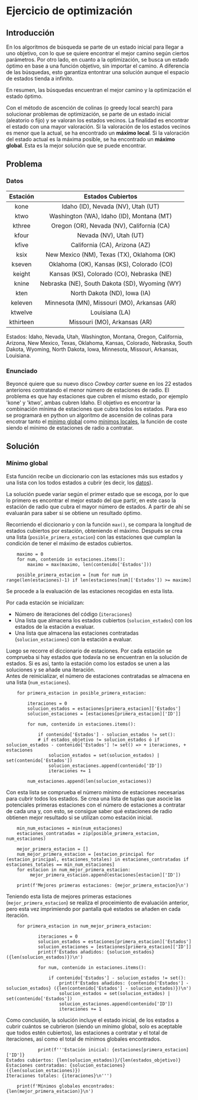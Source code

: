 # Ejercicio de optimización
## Introducción
En los algoritmos de búsqueda se parte de un estado inicial para llegar a uno objetivo, con lo que se quiere encontrar el mejor camino según ciertos parámetros. Por otro lado, en cuanto a la optimización, se busca un estado óptimo en base a una función objetivo, sin importar el camino. A diferencia de las búsquedas, esto garantiza entontrar una solución aunque el espacio de estados tienda a infinito.

En resumen, las búsquedas encuentran el mejor camino y la optimización el estado óptimo.

Con el método de ascención de colinas (o greedy local search) para solucionar problemas de optimización, se parte de un estado inicial (aleatorio o fijo) y se valoran los estados vecinos. La finalidad es encontrar el estado con una mayor valoración. Si la valoración de los estados vecinos es menor que la actual, se ha encontrado un **máximo local**. Si la valoración del estado actual es la máxima posible, se ha encontrado un **máximo global**. Esta es la mejor solución que se puede encontrar.

## Problema
### Datos
Estación | Estados Cubiertos |
:---: | :---: |
kone | Idaho (ID), Nevada (NV), Utah (UT) |
ktwo | Washington (WA), Idaho (ID), Montana (MT) |
kthree | Oregon (OR), Nevada (NV), California (CA) |
kfour | Nevada (NV), Utah (UT) |
kfive | California (CA), Arizona (AZ) |
ksix | New Mexico (NM), Texas (TX), Oklahoma (OK) |
kseven | Oklahoma (OK), Kansas (KS), Colorado (CO) |
keight | Kansas (KS), Colorado (CO), Nebraska (NE) |
knine | Nebraska (NE), South Dakota (SD), Wyoming (WY) |
kten | North Dakota (ND), Iowa (IA) |
keleven | Minnesota (MN), Missouri (MO), Arkansas (AR) |
ktwelve | Louisiana (LA) |
kthirteen | Missouri (MO), Arkansas (AR) |

Estados: Idaho, Nevada, Utah, Washington, Montana, Oregon, California, Arizona, New Mexico, Texas, Oklahoma, Kansas, Colorado, Nebraska, South Dakota, Wyoming, North Dakota, Iowa, Minnesota, Missouri, Arkansas, Louisiana.

### Enunciado
Beyoncé quiere que su nuevo disco *Cowboy carter* suene en los 22 estados anteriores contratando el menor número de estaciones de radio. El problema es que hay estaciones que cubren el mismo estado, por ejemplo 'kone' y 'ktwo', ambas cubren Idaho. El objetivo es encontrar la combinación mínima de estaciones que cubra todos los estados. Para eso se programará en python un algoritmo de ascensión de colinas para encotrar tanto el [mínimo global](/src/minimo_global.py) como [mínimos locales](/src/minimo_local.py), la función de coste siendo el mínimo de estaciones de radio a contratar.

## Solución
### Mínimo global
Esta función recibe un diccionario con las estaciones más sus estados y una lista con los todos estados a cubrir (es decir, los [datos](#datos)).

La solución puede variar según el primer estado que se escoga, por lo que lo primero es encontrar el mejor estado del que partir, en este caso la estación de radio que cubra el mayor número de estados. A partir de ahí se evaluarán para saber si se obtiene un resultado óptimo.

Recorriendo el diccionario y con la función `max()`, se compara la longitud de estados cubiertos por estación, obteniendo el máximo. Después se crea una lista (`posible_primera_estacion`) con las estaciones que cumplan la condición de tener el máximo de estados cubiertos.
```
    maximo = 0
    for num, contenido in estaciones.items():
        maximo = max(maximo, len(contenido['Estados']))

    posible_primera_estacion = [num for num in range(len(estaciones)-1) if len(estaciones[num]['Estados']) >= maximo]
```

Se procede a la evaluación de las estaciones recogidas en esta lista.

Por cada estación se inicializan:
- Número de iteraciones del código (`iteraciones`)
- Una lista que almacena los estados cubiertos (`solucion_estados`) con los estados de la estación a evaluar.
- Una lista que almacena las estaciones contratadas (`solucion_estaciones`) con la estación a evaluar.

Luego se recorre el diccionario de estaciones. Por cada estación se comprueba si hay estados que todavía no se encuentran en la solución de estados. Si es así, tanto la estación como los estados se unen a las soluciones y se añade una iteración.  
Antes de reinicializar, el número de estaciones contratadas se almacena en una lista (`num_estaciones`).
```
    for primera_estacion in posible_primera_estacion:

        iteraciones = 0
        solucion_estados = estaciones[primera_estacion]['Estados']
        solucion_estaciones = [estaciones[primera_estacion]['ID']]

        for num, contenido in estaciones.items():

            if contenido['Estados'] - solucion_estados != set():
            # if estados_objetivo != solucion_estados ó if solucion_estados - contenido['Estados'] != set() => + iteraciones, + estaciones
                solucion_estados = set(solucion_estados) | set(contenido['Estados'])
                solucion_estaciones.append(contenido['ID'])
                iteraciones += 1

        num_estaciones.append(len(solucion_estaciones))
```
Con esta lista se comprueba el número mínimo de estaciones necesarias para cubrir todos los estados. Se crea una lista de tuplas que asocie las potenciales primeras estaciones con el número de estaciones a contratar de cada una y, con esto, se consigue saber qué estaciones de radio obtienen mejor resultado si se utilizan como estación inicial.
```
    min_num_estaciones = min(num_estaciones)
    estaciones_contratadas = zip(posible_primera_estacion, num_estaciones)

    mejor_primera_estacion = []
    num_mejor_primera_estacion = [estacion_principal for (estacion_principal, estaciones_totales) in estaciones_contratadas if estaciones_totales == min_num_estaciones]
    for estacion in num_mejor_primera_estacion:
         mejor_primera_estacion.append(estaciones[estacion]['ID'])

    print(f'Mejores primeras estaciones: {mejor_primera_estacion}\n')
```
Teniendo esta lista de mejores primeras estaciones (`mejor_primera_estacion`) se realiza el proceimiento de evaluación anterior, pero esta vez imprimiendo por pantalla qué estados se añaden en cada iteración.
```
    for primera_estacion in num_mejor_primera_estacion:

            iteraciones = 0
            solucion_estados = estaciones[primera_estacion]['Estados']
            solucion_estaciones = [estaciones[primera_estacion]['ID']]
            print(f'Estados añadidos: {solucion_estados} ({len(solucion_estados)})\n')

            for num, contenido in estaciones.items():

                if contenido['Estados'] - solucion_estados != set():
                    print(f'Estados añadidos: {contenido['Estados'] - solucion_estados} ({len(contenido['Estados'] - solucion_estados)})\n')
                    solucion_estados = set(solucion_estados) | set(contenido['Estados'])
                    solucion_estaciones.append(contenido['ID'])
                    iteraciones += 1
```
Como conclusión, la solución incluye el estado inicial, de los estados a cubrir cuántos se cubrieron (siendo un mínimo global, solo es aceptable que todos estén cubiertos), las estaciones a contratar y el total de iteraciones, así como el total de mínimos globales encontrados.
```
            print(f'''Estación inicial: {estaciones[primera_estacion]['ID']}
Estados cubiertos: {len(solucion_estados)}/{len(estados_objetivo)}
Estaciones contratadas: {solucion_estaciones} ({len(solucion_estaciones)})
Iteraciones totales: {iteraciones}\n''')
            
    print(f'Mínimos globales encontrados: {len(mejor_primera_estacion)}\n')
```
